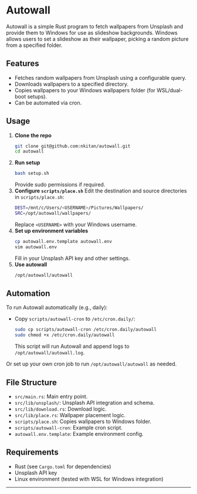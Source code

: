 # Autowall
Autowall is a simple Rust program to fetch wallpapers from Unsplash and provide them to Windows for use as slideshow backgrounds.
Windows allows users to set a slideshow as their wallpaper, picking a random picture from a specified folder.

## Features
- Fetches random wallpapers from Unsplash using a configurable query.
- Downloads wallpapers to a specified directory.
- Copies wallpapers to your Windows wallpapers folder (for WSL/dual-boot setups).
- Can be automated via cron.

## Usage
1. **Clone the repo**
   ```sh
   git clone git@github.com:nkitan/autowall.git
   cd autowall
   ```
2. **Run setup**
   ```sh
   bash setup.sh
   ```
   Provide sudo permissions if required.
3. **Configure `scripts/place.sh`**
   Edit the destination and source directories in `scripts/place.sh`:
   ```sh
   DEST=/mnt/c/Users/<USERNAME>/Pictures/Wallpapers/
   SRC=/opt/autowall/wallpapers/
   ```
   Replace `<USERNAME>` with your Windows username.
4. **Set up environment variables**
   ```sh
   cp autowall.env.template autowall.env
   vim autowall.env
   ```
   Fill in your Unsplash API key and other settings.
5. **Use autowall**
   ```sh
   /opt/autowall/autowall
   ```

## Automation
To run Autowall automatically (e.g., daily):

- Copy `scripts/autowall-cron` to `/etc/cron.daily/`:
  ```sh
  sudo cp scripts/autowall-cron /etc/cron.daily/autowall
  sudo chmod +x /etc/cron.daily/autowall
  ```
  This script will run Autowall and append logs to `/opt/autowall/autowall.log`.

Or set up your own cron job to run `/opt/autowall/autowall` as needed.

## File Structure
- `src/main.rs`: Main entry point.
- `src/lib/unsplash/`: Unsplash API integration and schema.
- `src/lib/download.rs`: Download logic.
- `src/lib/place.rs`: Wallpaper placement logic.
- `scripts/place.sh`: Copies wallpapers to Windows folder.
- `scripts/autowall-cron`: Example cron script.
- `autowall.env.template`: Example environment config.

## Requirements
- Rust (see `Cargo.toml` for dependencies)
- Unsplash API key
- Linux environment (tested with WSL for Windows integration)

---
